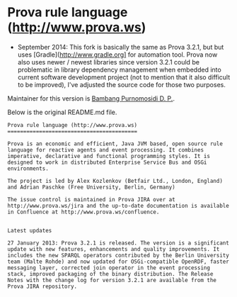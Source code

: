 Prova rule language (http://www.prova.ws)
=========================================

* September 2014: This fork is basically the same as Prova 3.2.1, but but uses [Gradle](http://www.gradle.org] for automation tool. Prova now also uses newer / newest libraries since version 3.2.1 could be problematic in library dependency management when embedded into current software development project (not to mention that it also difficult to be improved), I've adjusted the source code for those two purposes.

Maintainer for this version is [Bambang Purnomosidi D. P.](http://bpdp.name).

Below is the original README.md file.

~~~
Prova rule language (http://www.prova.ws)
=========================================

Prova is an economic and efficient, Java JVM based, open source rule language for reactive agents and event processing. It combines imperative, declarative and functional programming styles. It is designed to work in distributed Enterprise Service Bus and OSGi environments.

The project is led by Alex Kozlenkov (Betfair Ltd., London, England) and Adrian Paschke (Free University, Berlin, Germany)

The issue control is maintained in Prova JIRA over at http://www.prova.ws/jira and the up-to-date documentation is available in Confluence at http://www.prova.ws/confluence.


Latest updates

27 January 2013: Prova 3.2.1 is released. The version is a significant update with new features, enhancements and quality improvements. It includes the new SPARQL operators contributed by the Berlin University team (Malte Rohde) and now updated for OSGi-compatible OpenRDF, faster messaging layer, corrected join operator in the event processing stack, improved packaging of the binary distribution. The Release Notes with the change log for version 3.2.1 are available from the Prova JIRA repository.
~~~

